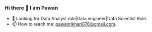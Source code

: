### Hi there 👋 I am Pawan
- 🔭 Looking for Data Analyst role|Data engineer|Data Scientist Role.
- 📫 How to reach me: pawanrikhari076@gmail.com.
